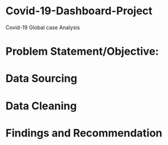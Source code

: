 # Covid-19-Dashboard-Project
Covid-19 Global case Analysis

# Problem Statement/Objective:



# Data Sourcing


# Data Cleaning


# Findings and Recommendation
